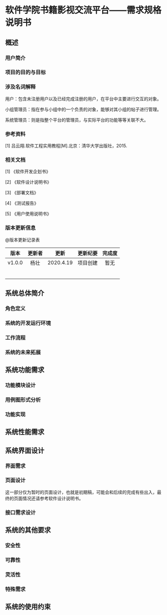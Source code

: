# 软件学院书籍影视交流平台——需求规格说明书

## 概述
### 用户简介



### 项目的目的与目标



### 涉及名词解释

用户：包含未注册用户以及已经完成注册的用户，在平台中主要进行交互的对象。

小组管理员：指在参与小组中的一个负责的对象，能够对其小组的帖子进行管理。

系统管理员：则是指整个平台的管理员，与实际平台的功能等等关联不大。

### 参考资料

[1] 吕云翔.软件工程实用教程[M].北京：清华大学出版社，2015.

### 相关文档

[1] 《软件开发企划书》

[2] 《软件设计说明书》

[3] 《部署文档》

[4] 《测试报告》

[5] 《用户使用说明书》

### 版本更新信息

@版本更新记录表

|  版本  | 更新者 |   更新    | 更新纪要 | 完成度 |
| :----: | :----: | :-------: | :------: | :----: |
| v1.0.0 |  杨壮  | 2020.4.19 | 项目创建 |  暂无  |
|        |        |           |          |        |
|        |        |           |          |        |
|        |        |           |          |        |
|        |        |           |          |        |
|        |        |           |          |        |
|        |        |           |          |        |

## 系统总体简介
### 角色定义
### 系统的开发运行环境
### 工作流程
### 系统的未来拓展
## 系统功能需求
### 功能模块设计
### 用例图形式分析
### 功能实现
## 系统性能需求

## 系统界面设计
### 界面需求
### 页面设计

这一部分仅为暂时的页面设计，也就是初期稿，可能会和后续的完成有些出入，最终的页面情况还请参考软件设计说明书。

#### 

### 接口需求设计
## 系统的其他要求
### 安全性
### 可靠性
### 灵活性
### 特殊需求
## 系统的使用约束
